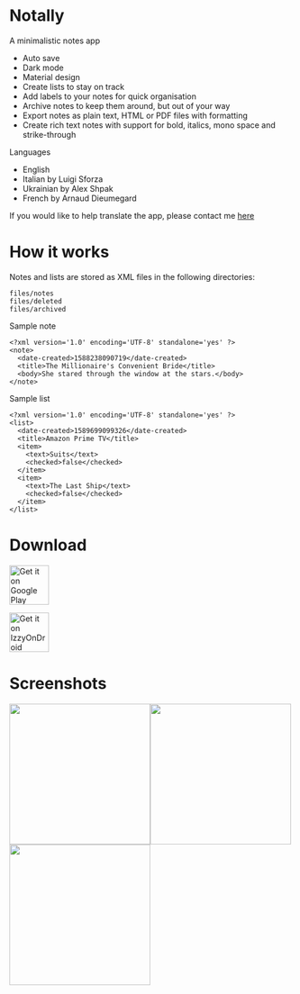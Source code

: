# Notally
A minimalistic notes app

* Auto save
* Dark mode
* Material design
* Create lists to stay on track
* Add labels to your notes for quick organisation
* Archive notes to keep them around, but out of your way
* Export notes as plain text, HTML or PDF files with formatting
* Create rich text notes with support for bold, italics, mono space and strike-through

Languages

* English
* Italian by Luigi Sforza
* Ukrainian by Alex Shpak
* French by Arnaud Dieumegard

If you would like to help translate the app, please contact me [here](mailto:omgodseapps@gmail.com)

# How it works

Notes and lists are stored as XML files in the following directories:

 ```files/notes```  
 ```files/deleted```  
 ```files/archived```  
 
Sample note

```
<?xml version='1.0' encoding='UTF-8' standalone='yes' ?>
<note>
  <date-created>1588238090719</date-created>
  <title>The Millionaire's Convenient Bride</title>
  <body>She stared through the window at the stars.</body>
</note>
```

Sample list

```
<?xml version='1.0' encoding='UTF-8' standalone='yes' ?>
<list>
  <date-created>1589699099326</date-created>
  <title>Amazon Prime TV</title>
  <item>
    <text>Suits</text>
    <checked>false</checked>
  </item>
  <item>
    <text>The Last Ship</text>
    <checked>false</checked>
  </item>
</list>
```

# Download

[<img src="https://play.google.com/intl/en_us/badges/images/generic/en_badge_web_generic.png" alt="Get it on Google Play"  height="70"/>](https://play.google.com/store/apps/details?id=com.omgodse.notally)

[<img src="https://gitlab.com/IzzyOnDroid/repo/-/raw/master/assets/IzzyOnDroid.png" alt="Get it on IzzyOnDroid" height="70"/>](https://apt.izzysoft.de/fdroid/index/apk/com.omgodse.notally)

# Screenshots
<img src="images/Notally.png" width="250"/><img src="images/Take%20Notes.png" width="250"/><img src="images/Make%20Lists.png" width="250"/>
